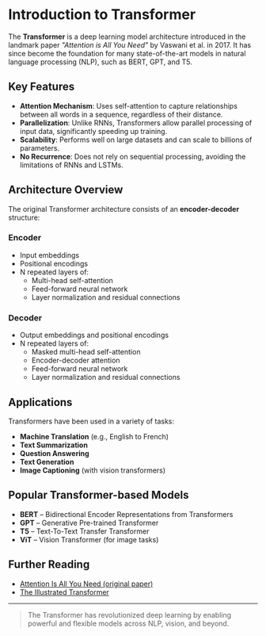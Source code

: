 # Introduction to Transformer

The **Transformer** is a deep learning model architecture introduced in the landmark paper *"Attention is All You Need"* by Vaswani et al. in 2017. It has since become the foundation for many state-of-the-art models in natural language processing (NLP), such as BERT, GPT, and T5.

## Key Features

- **Attention Mechanism**: Uses self-attention to capture relationships between all words in a sequence, regardless of their distance.
- **Parallelization**: Unlike RNNs, Transformers allow parallel processing of input data, significantly speeding up training.
- **Scalability**: Performs well on large datasets and can scale to billions of parameters.
- **No Recurrence**: Does not rely on sequential processing, avoiding the limitations of RNNs and LSTMs.

## Architecture Overview

The original Transformer architecture consists of an **encoder-decoder** structure:

### Encoder
- Input embeddings
- Positional encodings
- N repeated layers of:
  - Multi-head self-attention
  - Feed-forward neural network
  - Layer normalization and residual connections

### Decoder
- Output embeddings and positional encodings
- N repeated layers of:
  - Masked multi-head self-attention
  - Encoder-decoder attention
  - Feed-forward neural network
  - Layer normalization and residual connections

## Applications

Transformers have been used in a variety of tasks:
- **Machine Translation** (e.g., English to French)
- **Text Summarization**
- **Question Answering**
- **Text Generation**
- **Image Captioning** (with vision transformers)

## Popular Transformer-based Models

- **BERT** – Bidirectional Encoder Representations from Transformers
- **GPT** – Generative Pre-trained Transformer
- **T5** – Text-To-Text Transfer Transformer
- **ViT** – Vision Transformer (for image tasks)

## Further Reading

- [Attention Is All You Need (original paper)](https://arxiv.org/abs/1706.03762)
- [The Illustrated Transformer](https://jalammar.github.io/illustrated-transformer/)

---

> The Transformer has revolutionized deep learning by enabling powerful and flexible models across NLP, vision, and beyond.
